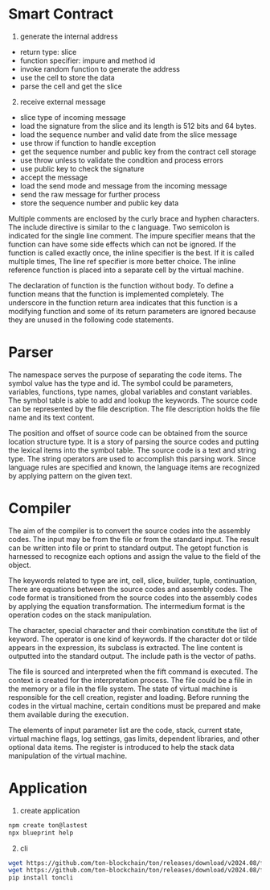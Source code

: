# Smart Contract

1. generate the internal address
- return type: slice
- function specifier: impure and method id
- invoke random function to generate the address
- use the cell to store the data
- parse the cell and get the slice

2. receive external message
- slice type of incoming message
- load the signature from the slice and its length is 512 bits and 64 bytes. 
- load the sequence number and valid date from the slice message
- use throw if function to handle exception
- get the sequence number and public key from the contract cell storage
- use throw unless to validate the condition and process errors
- use public key to check the signature
- accept the message
- load the send mode and message from the incoming message
- send the raw message for further process
- store the sequence number and public key data

Multiple comments are enclosed by the curly brace and hyphen characters. The include directive is similar to the c language. Two semicolon is indicated for the single line comment. The impure specifier means that the function can have some side effects which can not be ignored. If the function is called exactly once, the inline specifier is the best. If it is called multiple times, The line ref specifier is more better choice. The inline reference function is placed into a separate cell by the virtual machine. 

The declaration of function is the function without body. To define a function means that the function is implemented completely. The underscore in the function return area indicates that this function is a modifying function and some of its return parameters are ignored because they are unused in the following code statements.

# Parser

The namespace serves the purpose of separating the code items. The symbol value has the type and id. The symbol could be parameters, variables, functions, type names, global variables and constant variables. The symbol table is able to add and lookup the keywords. The source code can be represented by the file description. The file description holds the file name and its text content. 

The position and offset of source code can be obtained from the source location structure type. It is a story of parsing the source codes and putting the lexical items into the symbol table. The source code is a text and string type. The string operators are used to accomplish this parsing work. Since language rules are specified and known, the language items are recognized by applying pattern on the given text.

# Compiler

The aim of the compiler is to convert the source codes into the assembly codes. The input may be from the file or from the standard input. The result can be written into file or print to standard output. The getopt function is harnessed to recognize each options and assign the value to the field of the object. 

The keywords related to type are int, cell, slice, builder, tuple, continuation, There are equations between the source codes and assembly codes. The code format is transitioned from the source codes into the assembly codes by applying the equation transformation. The intermedium format is the operation codes on the stack manipulation. 

The character, special character and their combination constitute the list of keyword. The operator is one kind of keywords. If the character dot or tilde appears in the expression, its subclass is extracted. The line content is outputted into the standard output. The include path is the vector of paths. 

The file is sourced and interpreted when the fift command is executed. The context is created for the interpretation process. The file could be a file in the memory or a file in the file system. The state of virtual machine is responsible for the cell creation, register and loading. Before running the codes in the virtual machine, certain conditions must be prepared and make them available during the execution. 

The elements of input parameter list are the code, stack, current state, virtual machine flags, log settings, gas limits, dependent libraries, and other optional data items. The register is introduced to help the stack data manipulation of the virtual machine. 

# Application

1. create application

```bash
npm create ton@lastest
npx blueprint help
```

2. cli

```bash
wget https://github.com/ton-blockchain/ton/releases/download/v2024.08/func-linux-x86_64
wget https://github.com/ton-blockchain/ton/releases/download/v2024.08/fift-linux-x86_64
pip install toncli
```
